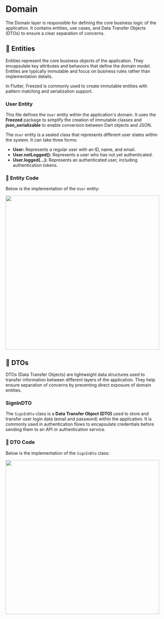 # Domain  
The Domain layer is responsible for defining the core business logic of the application. It contains entities, use cases, and Data Transfer Objects (DTOs) to ensure a clear separation of concerns.  

## 📌 Entities
Entities represent the core business objects of the application. They encapsulate key attributes and behaviors that define the domain model. Entities are typically immutable and focus on business rules rather than implementation details.

In Flutter, Freezed is commonly used to create immutable entities with pattern matching and serialization support.

### User Entity
This file defines the `User` entity within the application's domain. It uses the **Freezed** package to simplify the creation of immutable classes and **json_serializable** to enable conversion between Dart objects and JSON.  

The `User` entity is a sealed class that represents different user states within the system. It can take three forms:  

- **User:** Represents a regular user with an ID, name, and email.  
- **User.notLogged():** Represents a user who has not yet authenticated.  
- **User.logged(...):** Represents an authenticated user, including authentication tokens.  

### 📜 Entity Code  
Below is the implementation of the `User` entity:  

<div>  
  <img src="https://github.com/user-attachments/assets/c6508263-2552-4e77-84bc-8f5fdd389dd1" width="500px">  
</div>  

## 📌 DTOs
DTOs (Data Transfer Objects) are lightweight data structures used to transfer information between different layers of the application. They help ensure separation of concerns by preventing direct exposure of domain entities.

### SignInDTO  

The `SignInDto` class is a **Data Transfer Object (DTO)** used to store and transfer user login data (email and password) within the application. It is commonly used in authentication flows to encapsulate credentials before sending them to an API or authentication service.  

### 📜 DTO Code  
Below is the implementation of the `SignInDto` class:  

<div>  
  <img src="https://github.com/user-attachments/assets/fa78a44b-1157-4a99-9fc2-8b1505a37978" width="500px">  
</div>

## 
